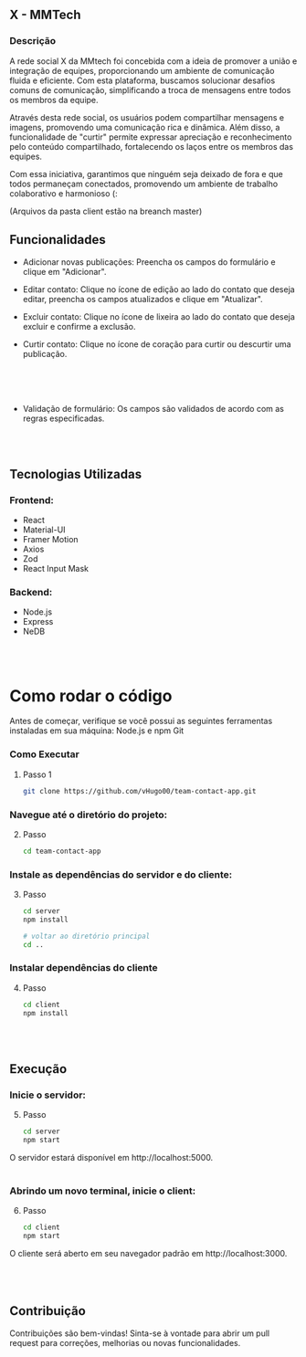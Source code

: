## X - MMTech

### Descrição


A rede social X da MMtech foi concebida com a ideia de promover a união e integração de equipes, proporcionando um ambiente de comunicação fluida e eficiente. Com esta plataforma, buscamos solucionar desafios comuns de comunicação, simplificando a troca de mensagens entre todos os membros da equipe.

Através desta rede social, os usuários podem compartilhar mensagens e imagens, promovendo uma comunicação rica e dinâmica. Além disso, a funcionalidade de "curtir" permite expressar apreciação e reconhecimento pelo conteúdo compartilhado, fortalecendo os laços entre os membros das equipes.

Com essa iniciativa, garantimos que ninguém seja deixado de fora e que todos permaneçam conectados, promovendo um ambiente de trabalho colaborativo e harmonioso (:

(Arquivos da pasta client estão na breanch master)

## Funcionalidades
- Adicionar novas publicações: Preencha os campos do formulário e clique em "Adicionar".
- Editar contato: Clique no ícone de edição ao lado do contato que deseja editar, preencha os campos atualizados e clique em "Atualizar".
- Excluir contato: Clique no ícone de lixeira ao lado do contato que deseja excluir e confirme a exclusão.
- Curtir contato: Clique no ícone de coração para curtir ou descurtir uma publicação.

  <br><br><br>
  
- Validação de formulário: Os campos são validados de acordo com as regras especificadas.

<br><br>

## Tecnologias Utilizadas
### Frontend:
- React
- Material-UI
- Framer Motion
- Axios
- Zod
- React Input Mask
  
  
### Backend:
- Node.js
- Express
- NeDB

<br><br>

# Como rodar o código
Antes de começar, verifique se você possui as seguintes ferramentas instaladas em sua máquina:
Node.js e npm 
Git 


### Como Executar
1. Passo 1
   ```bash
   git clone https://github.com/vHugo00/team-contact-app.git
### Navegue até o diretório do projeto:

2. Passo 
   ```bash
   cd team-contact-app
### Instale as dependências do servidor e do cliente:
3. Passo 
   ```bash
   cd server
   npm install

   # voltar ao diretório principal
   cd ..
### Instalar dependências do cliente
4. Passo 
   ```bash
   cd client
   npm install

<br><br>

## Execução
###  Inicie o servidor:
5. Passo 
   ```bash
   cd server
   npm start
O servidor estará disponível em http://localhost:5000.
<br><br>

### Abrindo um novo terminal, inicie o client:
6. Passo 
   ```bash
   cd client
   npm start
O cliente será aberto em seu navegador padrão em http://localhost:3000.
<br><br><br><br>

## Contribuição
Contribuições são bem-vindas! Sinta-se à vontade para abrir um pull request para correções, melhorias ou novas funcionalidades.
